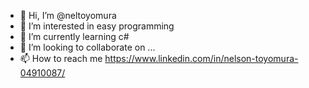 - 👋 Hi, I’m @neltoyomura
- 👀 I’m interested in easy programming
- 🌱 I’m currently learning c#
- 💞️ I’m looking to collaborate on ...
- 📫 How to reach me https://www.linkedin.com/in/nelson-toyomura-04910087/
<!---
neltoyomura/neltoyomura is a ✨ special ✨ repository because its `README.md` (this file) appears on your GitHub profile.
You can click the Preview link to take a look at your changes.
--->
